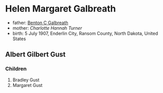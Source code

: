 # Helen Margaret Galbreath

- father: [Benton C Galbreath](galbreath-benton-c-1859.md)
- mother: *Charlotte Hannah Turner*
- birth: 5 July 1907, Enderlin City, Ransom County, North Dakota, United States

## Albert Gilbert Gust

### Children

1. Bradley Gust
2. Margaret Gust
